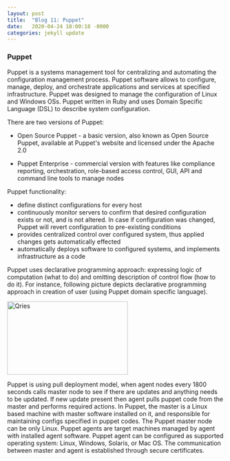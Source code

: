 ```yaml
---
layout: post
title:  "Blog 11: Puppet"
date:   2020-04-24 18:00:18 -0000
categories: jekyll update
---
```


<h3>Puppet</h3>

Puppet is a systems management tool for centralizing and automating the configuration management process. Puppet software allows to configure, manage, deploy, and orchestrate applications and services at specified infrastructure. Puppet was designed to manage the configuration of Linux and Windows OSs. Puppet written in Ruby and uses Domain Specific Language (DSL) to describe system configuration.

There are two versions of Puppet:

  - Open Source Puppet - a basic version, also known as Open Source Puppet, available at Puppet's website and licensed under the Apache 2.0

  - Puppet Enterprise - commercial version with features like compliance reporting, orchestration, role-based access control, GUI, API and command line tools to manage nodes

Puppet functionality:

  - define distinct configurations for every host
  - continuously monitor servers to confirm that desired configuration exists or not, and is not altered. In case if configuration was changed, Puppet will revert configuration to pre-existing conditions
  - provides centralized control over configured system, thus applied changes gets automatically effected
  - automatically deploys software to configured systems, and implements infrastructure as a code

Puppet uses declarative programming approach: expressing logic of computation (what to do) and  omitting description of control flow (how to do it). For instance, following picture depicts declarative programming approach in creation of user (using Puppet domain specific language).

  <html>
     <body>
        <a href="https://www.qries.com/">
           <img alt="Qries" src="https://www.guru99.com/images/1/040419_0544_PuppetTutor4.jpg"
           width="280" height="170">
        </a>
     </body>
  </html>

Puppet is using pull deployment model, when agent nodes every 1800 seconds calls master node to see if there are updates and anything needs to be updated. If new update present then agent pulls puppet code from the master and performs required actions. In Puppet, the master is a Linux based machine with master software installed on it, and responsible for maintaining configs specified in puppet codes. The Puppet master node can be only Linux. Puppet agents are target machines managed by agent with installed agent software. Puppet agent can be configured as supported operating system: Linux, Windows, Solaris, or Mac OS. The communication between master and agent is established through secure certificates.


[jekyll-docs]: https://jekyllrb.com/docs/home
[jekyll-gh]:   https://github.com/jekyll/jekyll
[jekyll-talk]: https://talk.jekyllrb.com/
